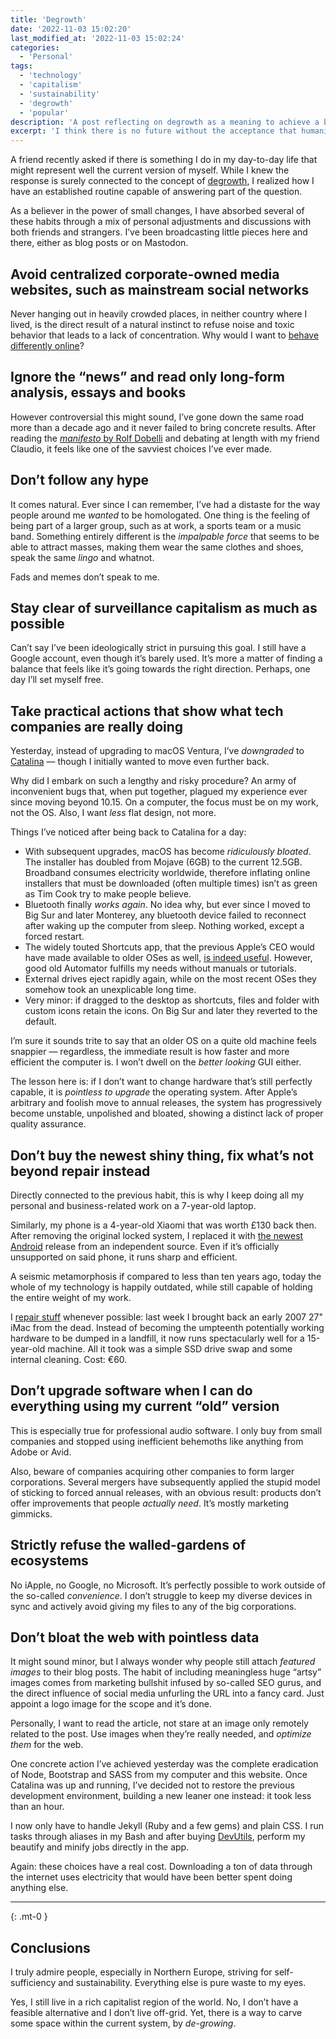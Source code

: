 ```yaml
---
title: 'Degrowth'
date: '2022-11-03 15:02:20'
last_modified_at: '2022-11-03 15:02:24'
categories:
  - 'Personal' 
tags:
  - 'technology'
  - 'capitalism'
  - 'sustainability'
  - 'degrowth'
  - 'popular'
description: 'A post reflecting on degrowth as a meaning to achieve a better future.'
excerpt: 'I think there is no future without the acceptance that humanity needs to face <em>degrowth</em> as a proper voluntary choice.'
---
```

A friend recently asked if there is something I do in my day-to-day life that might represent well the current version of myself. While I knew the response is surely connected to the concept of [degrowth](https://en.wikipedia.org/wiki/Degrowth), I realized how I have an established routine capable of answering part of the question.

As a believer in the power of small changes, I have absorbed several of these habits through a mix of personal adjustments and discussions with both friends and strangers. I’ve been broadcasting little pieces here and there, either as blog posts or on Mastodon.

## Avoid centralized corporate-owned media websites, such as mainstream social networks

Never hanging out in heavily crowded places, in neither country where I lived, is the direct result of a natural instinct to refuse noise and toxic behavior that leads to a lack of concentration. Why would I want to [behave differently online](/blog/life-after-social-networks/)?

## Ignore the “news” and read only long-form analysis, essays and books

However controversial this might sound, I’ve gone down the same road more than a decade ago and it never failed to bring concrete results. After reading the [*manifesto* by Rolf Dobelli](https://www.amazon.com/gp/product/B07SD5TPP1/ref=x_gr_bb_amazon) and debating at length with my friend Claudio, it feels like one of the savviest choices I’ve ever made.

## Don’t follow any hype

It comes natural. Ever since I can remember, I’ve had a distaste for the way people around me *wanted* to be homologated. One thing is the feeling of being part of a larger group, such as at work, a sports team or a music band. Something entirely different is the *impalpable force* that seems to be able to attract masses, making them wear the same clothes and shoes, speak the same *lingo* and whatnot.

Fads and memes don’t speak to me.

## Stay clear of surveillance capitalism as much as possible

Can’t say I’ve been ideologically strict in pursuing this goal. I still have a Google account, even though it’s barely used. It’s more a matter of finding a balance that feels like it’s going towards the right direction. Perhaps, one day I’ll set myself free.

## Take practical actions that show what tech companies are really doing

Yesterday, instead of upgrading to macOS Ventura, I’ve *downgraded* to [Catalina](https://en.wikipedia.org/wiki/MacOS_Catalina) — though I initially wanted to move even further back. 

Why did I embark on such a lengthy and risky procedure? An army of inconvenient bugs that, when put together, plagued my experience ever since moving beyond 10.15. On a computer, the focus must be on my work, not the OS. Also, I want *less* flat design, not more.

Things I’ve noticed after being back to Catalina for a day:

- With subsequent upgrades, macOS has become *ridiculously bloated*. The installer has doubled from Mojave (6GB) to the current 12.5GB. Broadband consumes electricity worldwide, therefore inflating online installers that must be downloaded (often multiple times) isn’t as green as Tim Cook try to make people believe.
- Bluetooth finally *works again*. No idea why, but ever since I moved to Big Sur and later Monterey, any bluetooth device failed to reconnect after waking up the computer from sleep. Nothing worked, except a forced restart.
- The widely touted Shortcuts app, that the previous Apple’s CEO would have made available to older OSes as well, [is indeed useful](/blog/automation-for-my-blog-publishing-workflow/). However, good old Automator fulfills my needs without manuals or tutorials.
- External drives eject rapidly again, while on the most recent OSes they somehow took an unexplicable long time.
- Very minor: if dragged to the desktop as shortcuts, files and folder with custom icons retain the icons. On Big Sur and later they reverted to the default.

I’m sure it sounds trite to say that an older OS on a quite old machine feels snappier — regardless, the immediate result is how faster and more efficient the computer is. I won’t dwell on the *better looking* GUI either.

The lesson here is: if I don’t want to change hardware that’s still perfectly capable, it is *pointless to upgrade* the operating system. After Apple’s arbitrary and foolish move to annual releases, the system has progressively become unstable, unpolished and bloated, showing a distinct lack of proper quality assurance.

## Don’t buy the newest shiny thing, fix what’s not beyond repair instead

Directly connected to the previous habit, this is why I keep doing all my personal and business-related work on a 7-year-old laptop. 

Similarly, my phone is a 4-year-old Xiaomi that was worth £130 back then. After removing the original locked system, I replaced it with [the newest Android](/blog/installing-android-13-on-an-unsupported-non-google-phone/) release from an independent source. Even if it’s officially unsupported on said phone, it runs sharp and efficient.

A seismic metamorphosis if compared to less than ten years ago, today the whole of my technology is happily outdated, while still capable of holding the entire weight of my work. 

I [repair stuff](https://en.wikipedia.org/wiki/Right_to_repair) whenever possible: last week I brought back an early 2007 27" iMac from the dead. Instead of becoming the umpteenth potentially working hardware to be dumped in a landfill, it now runs spectacularly well for a 15-year-old machine. All it took was a simple SSD drive swap and some internal cleaning. Cost: €60.

## Don’t upgrade software when I can do everything using my current “old” version

This is especially true for professional audio software. I only buy from small companies and stopped using inefficient behemoths like anything from Adobe or Avid.

Also, beware of companies acquiring other companies to form larger corporations. Several mergers have subsequently applied the stupid model of sticking to forced annual releases, with an obvious result: products don’t offer improvements that people *actually need*. It’s mostly marketing gimmicks.

## Strictly refuse the walled-gardens of ecosystems

No iApple, no Google, no Microsoft. It’s perfectly possible to work outside of the so-called *convenience*. I don’t struggle to keep my diverse devices in sync and actively avoid giving my files to any of the big corporations.

## Don’t bloat the web with pointless data

It might sound minor, but I always wonder why people still attach *featured images* to their blog posts. The habit of including meaningless huge “artsy” images comes from marketing bullshit infused by so-called SEO gurus, and the direct influence of social media unfurling the URL into a fancy card. Just appoint a logo image for the scope and it’s done.

Personally, I want to read the article, not stare at an image only remotely related to the post. Use images when they’re really needed, and *optimize them* for the web.

One concrete action I’ve achieved yesterday was the complete eradication of Node, Bootstrap and SASS from my computer and this website. Once Catalina was up and running, I’ve decided not to restore the previous development environment, building a new leaner one instead: it took less than an hour. 

I now only have to handle Jekyll (Ruby and a few gems) and plain CSS. I run tasks through aliases in my Bash and after buying [DevUtils](https://devutils.com/), perform my beautify and minify jobs directly in the app.

Again: these choices have a real cost. Downloading a ton of data through the internet uses electricity that would have been better spent doing anything else.

---

{: .mt-0 }
## Conclusions

I truly admire people, especially in Northern Europe, striving for self-sufficiency and sustainability. Everything else is pure waste to my eyes.

Yes, I still live in a rich capitalist region of the world. No, I don’t have a feasible alternative and I don’t live off-grid. Yet, there is a way to carve some space within the current system, by *de-growing*.